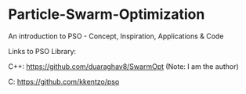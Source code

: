 # Particle-Swarm-Optimization
An introduction to PSO - Concept, Inspiration, Applications &amp; Code

Links to PSO Library:

  C++: https://github.com/duaraghav8/SwarmOpt (Note: I am the author)
  
  C: https://github.com/kkentzo/pso
